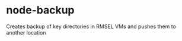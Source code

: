 node-backup
===========

Creates backup of key directories in RMSEL VMs and pushes them to another location
